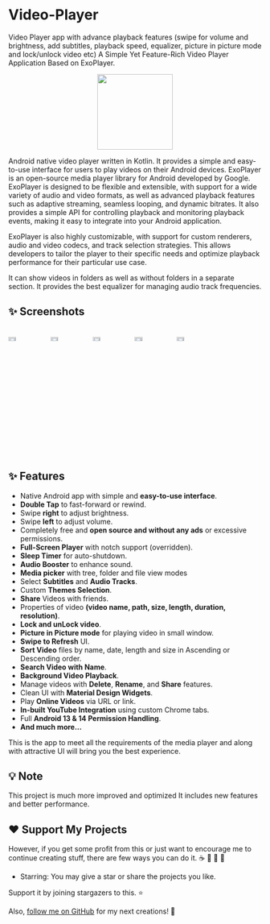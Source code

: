 # Video-Player
Video Player app with advance playback features (swipe for volume and brightness, add subtitles, playback speed, equalizer, picture in picture mode and lock/unlock video etc)
A Simple Yet Feature-Rich Video Player Application Based on ExoPlayer.

<div align="center">

<img src="https://i.ibb.co/RTh1c7y/video-player.png" height="150" />

</div>



Android native video player written in Kotlin. It provides a simple and easy-to-use interface for users to play videos on their Android devices.
ExoPlayer is an open-source media player library for Android developed by Google. ExoPlayer is designed to be flexible and extensible, with support for a wide variety of audio and video formats, as well as advanced playback features such as adaptive streaming, seamless looping, and dynamic bitrates. It also provides a simple API for controlling playback and monitoring playback events, making it easy to integrate into your Android application.

ExoPlayer is also highly customizable, with support for custom renderers, audio and video codecs, and track selection strategies. This allows developers to tailor the player to their specific needs and optimize playback performance for their particular use case.

It can show videos in folders as well as without folders in a separate section. It provides the best equalizer for managing audio track frequencies.

## ✨ Screenshots

<div style="width:100%; display:flex; justify-content:space-between;">

[<img src="![Screenshot_20241105-121024](https://github.com/user-attachments/assets/7806ed87-7a74-406d-8085-8258db6a0da7)" width=19% alt="Splash">](![Screenshot_20241105-121024](https://github.com/user-attachments/assets/372dd1d4-bcb8-4e23-95be-4b1adcc6bfce))
[<img src="![Screenshot_20241105-121118](https://github.com/user-attachments/assets/aff32422-7fe9-4b4d-9c49-4405fe16a840)" width=19% alt="Home">](![Screenshot_20241105-121118](https://github.com/user-attachments/assets/aff32422-7fe9-4b4d-9c49-4405fe16a840))
[<img src="![Screenshot_20241105-121123](https://github.com/user-attachments/assets/179afe47-37ac-4e70-9715-c7301dee4709)" width=19% alt="Folder">](![Screenshot_20241105-121123](https://github.com/user-attachments/assets/179afe47-37ac-4e70-9715-c7301dee4709))
[<img src="![Screenshot_20241105-121127](https://github.com/user-attachments/assets/f6924f95-ecc5-4715-a6c0-cc035dc434fa)" width=19% alt="Camera Folder">](![Screenshot_20241105-121127](https://github.com/user-attachments/assets/f6924f95-ecc5-4715-a6c0-cc035dc434fa))
[<img src="![Screenshot_20241105-121131](https://github.com/user-attachments/assets/fdf3a668-d273-442e-8832-1a76eecb31f7)" width=19% alt="Other Folder">](![Screenshot_20241105-121131](https://github.com/user-attachments/assets/fdf3a668-d273-442e-8832-1a76eecb31f7))
</div>


## ✨ Features

- Native Android app with simple and **easy-to-use interface**.
- **Double Tap** to fast-forward or rewind.
- Swipe **right** to adjust brightness.
- Swipe **left** to adjust volume.
- Completely free and **open source and without any ads** or excessive permissions.
- **Full-Screen Player** with notch support (overridden).
- **Sleep Timer** for auto-shutdown.
- **Audio Booster** to enhance sound.
- **Media picker** with tree, folder and file view modes
- Select **Subtitles** and **Audio Tracks**.
- Custom **Themes Selection**.
- **Share** Videos with friends.
- Properties of video **(video name, path, size, length, duration, resolution)**.
- **Lock and unLock video**.
- **Picture in Picture mode** for playing video in small window.
- **Swipe to Refresh** UI.
- **Sort Video** files by name, date, length and size in Ascending or Descending order.
- **Search Video with Name**.
- **Background Video Playback**.
- Manage videos with **Delete**, **Rename**, and **Share** features.
- Clean UI with **Material Design Widgets**.
- Play **Online Videos** via URL or link.
- **In-built YouTube Integration** using custom Chrome tabs.
- Full **Android 13 & 14 Permission Handling**.
- **And much more...**

This is the app to meet all the requirements of the media player and along with attractive UI will bring you the best experience.

## 💡 Note

This project is much more improved and optimized It includes new features and better performance.

## :heart: Support My Projects 
However, if you get some profit from this or just want to encourage me to continue creating stuff, there are few ways you can do it. :coffee: :hamburger: :fries: :apple:

* Starring: You may give a star or share the projects you like.

Support it by joining stargazers to this. ⭐

Also, [follow me on GitHub](https://github.com/SultanAyubi360) for my next creations! 🤩
